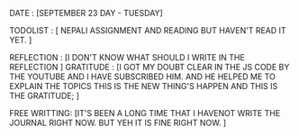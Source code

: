DATE : [SEPTEMBER 23 DAY - TUESDAY]

TODOLIST : [
    NEPALI ASSIGNMENT AND READING BUT HAVEN'T READ IT YET. 
]

REFLECTION : [I DON'T KNOW WHAT SHOULD I WRITE IN THE REFLECTION ]
GRATITUDE : [I GOT MY DOUBT CLEAR IN THE JS CODE BY THE YOUTUBE AND I HAVE SUBSCRIBED HIM. AND HE HELPED ME TO EXPLAIN THE TOPICS
THIS IS THE NEW THING'S HAPPEN AND THIS IS THE GRATITUDE; ]

FREE WRITTING: [IT'S BEEN A LONG TIME THAT I HAVENOT WRITE THE JOURNAL RIGHT NOW. BUT YEH IT IS FINE RIGHT NOW. ]